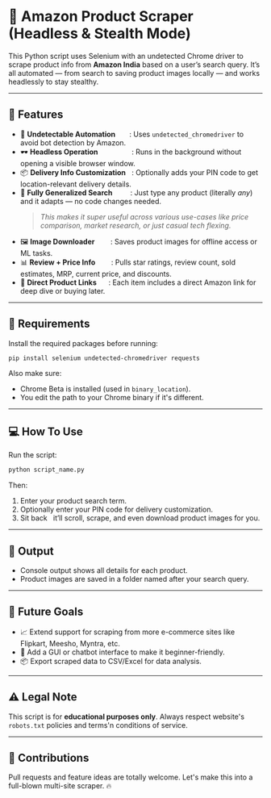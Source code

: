 # 🛒 Amazon Product Scraper (Headless & Stealth Mode)

This Python script uses Selenium with an undetected Chrome driver to scrape product info from **Amazon India** based on a user’s search query. It’s all automated — from search to saving product images locally — and works headlessly to stay stealthy.

---

## 🚀 Features

- 💨 **Undetectable Automation**&nbsp;&nbsp;&nbsp;&nbsp;&nbsp;&nbsp;&nbsp;: Uses `undetected_chromedriver` to avoid bot detection by Amazon.
- 🕶️ **Headless Operation**&nbsp;&nbsp;&nbsp;&nbsp;&nbsp;&nbsp;&nbsp;&nbsp;&nbsp;&nbsp;&nbsp;&nbsp;&nbsp;&nbsp;&nbsp;&nbsp;&nbsp;: Runs in the background without opening a visible browser window.
- 📦 **Delivery Info Customization**&nbsp;&nbsp;&nbsp;: Optionally adds your PIN code to get location-relevant delivery details.
- 🧠 **Fully Generalized Search**&nbsp;&nbsp;&nbsp;&nbsp;&nbsp;&nbsp;&nbsp;&nbsp;&nbsp;: Just type any product (literally *any*) and it adapts — no code changes needed.  
  > _This makes it super useful across various use-cases like price comparison, market research, or just casual tech flexing._
- 🖼️ **Image Downloader**           &nbsp;&nbsp;&nbsp; &nbsp;&nbsp;&nbsp;: Saves product images for offline access or ML tasks.
- 📊 **Review + Price Info**        &nbsp;&nbsp;&nbsp; &nbsp;&nbsp;&nbsp;: Pulls star ratings, review count, sold estimates, MRP, current price, and discounts.
- 🔗 **Direct Product Links**       &nbsp;&nbsp;&nbsp; &nbsp;: Each item includes a direct Amazon link for deep dive or buying later.

---

## 🔧 Requirements

Install the required packages before running:

```bash
pip install selenium undetected-chromedriver requests
```

Also make sure:
- Chrome Beta is installed (used in `binary_location`).
- You edit the path to your Chrome binary if it's different.

---

## 💻 How To Use

Run the script:

```bash
python script_name.py
```

Then:

1. Enter your product search term.
2. Optionally enter your PIN code for delivery customization.
3. Sit back &nbsp; it’ll scroll, scrape, and even download product images for you.

---

## 📁 Output

- Console output shows all details for each product.
- Product images are saved in a folder named after your search query.

---

## 🎯 Future Goals

- 📈 Extend support for scraping from more e-commerce sites like Flipkart, Meesho, Myntra, etc.
- 💬 Add a GUI or chatbot interface to make it beginner-friendly.
- 📦 Export scraped data to CSV/Excel for data analysis.

---

## ⚠️ Legal Note

This script is for **educational purposes only**. Always respect website's `robots.txt` policies and terms'n conditions of service.

---

## 🤝 Contributions

Pull requests and feature ideas are totally welcome. Let's make this into a full-blown multi-site scraper. 🔥
